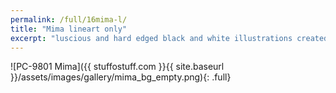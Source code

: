```yaml
---
permalink: /full/16mima-l/
title: "Mima lineart only"
excerpt: "luscious and hard edged black and white illustrations created using PaintTool SAI and Photoshop."
---
```


![PC-9801 Mima]({{ stuffostuff.com }}{{ site.baseurl }}/assets/images/gallery/mima_bg_empty.png){: .full}